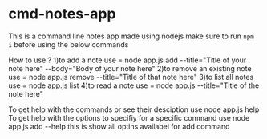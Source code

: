 # cmd-notes-app
This is a command line notes app made using nodejs
make sure to run `npm i` before using the below commands 

How to use ?
1)to add a note use  = node app.js add --title="Title of your note here" --body="Body of your note here"
2)to remove an existing note use = node app.js remove --title="Title of that note here"
3)to list all notes use = node app.js list 
4)to read a note use = node app.js --title="Title of the note here"

To get help with the commands or see their desciption use 
node app.js help 
To get help with the options to specifiy for a specific command use 
node app.js add --help    this is show all optins availabel for add command 
